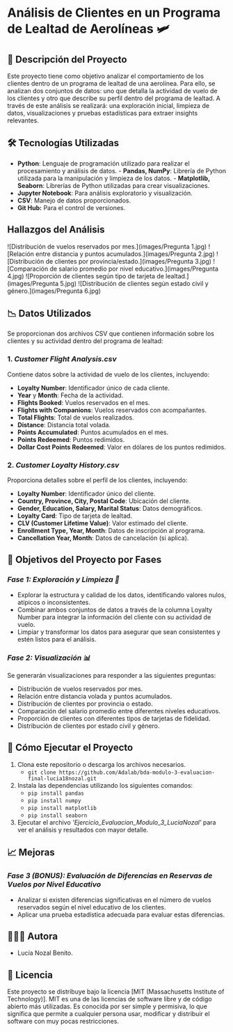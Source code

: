 # Análisis de Clientes en un Programa de Lealtad de Aerolíneas 🛩

## 📖 Descripción del Proyecto
Este proyecto tiene como objetivo analizar el comportamiento de los clientes dentro de un programa de lealtad de una aerolínea. Para ello, se analizan dos conjuntos de datos: uno que detalla la actividad de vuelo de los clientes y otro que describe su perfil dentro del programa de lealtad. A través de este análisis se realizará: una exploración inicial, limpieza de datos, visualizaciones y pruebas estadísticas para extraer insights relevantes.


## 🛠️ Tecnologías Utilizadas
- **Python**: Lenguaje de programación utilizado para realizar el procesamiento y análisis de datos.
      - **Pandas, NumPy**: Librería de Python utilizada para la manipulación y limpieza de los datos.
      - **Matplotlib, Seaborn**: Librerías de Python utilizadas para crear visualizaciones.
- **Jupyter Notebook**: Para análisis exploratorio y visualización.
- **CSV**: Manejo de datos proporcionados.
- **Git Hub:** Para el control de versiones.


## Hallazgos del Análisis
![Distribución de vuelos reservados por mes.](images/Pregunta 1.jpg)
![Relación entre distancia y puntos acumulados.](images/Pregunta 2.jpg)
![Distribución de clientes por provincia/estado.](images/Pregunta 3.jpg)
![Comparación de salario promedio por nivel educativo.](images/Pregunta 4.jpg)
![Proporción de clientes según tipo de tarjeta de lealtad.](images/Pregunta 5.jpg)
![Distribución de clientes según estado civil y género.](images/Pregunta 6.jpg)


## 📉 Datos Utilizados
Se proporcionan dos archivos CSV que contienen información sobre los clientes y su actividad dentro del programa de lealtad:

### 1. *Customer Flight Analysis.csv*
Contiene datos sobre la actividad de vuelo de los clientes, incluyendo:
- **Loyalty Number**: Identificador único de cada cliente.
- **Year** y **Month**: Fecha de la actividad.
- **Flights Booked**: Vuelos reservados en el mes.
- **Flights with Companions**: Vuelos reservados con acompañantes.
- **Total Flights**: Total de vuelos realizados.
- **Distance**: Distancia total volada.
- **Points Accumulated**: Puntos acumulados en el mes.
- **Points Redeemed**: Puntos redimidos.
- **Dollar Cost Points Redeemed**: Valor en dólares de los puntos redimidos.

### 2. *Customer Loyalty History.csv*
Proporciona detalles sobre el perfil de los clientes, incluyendo:
- **Loyalty Number**: Identificador único del cliente.
- **Country, Province, City, Postal Code**: Ubicación del cliente.
- **Gender, Education, Salary, Marital Status**: Datos demográficos.
- **Loyalty Card**: Tipo de tarjeta de lealtad.
- **CLV (Customer Lifetime Value)**: Valor estimado del cliente.
- **Enrollment Type, Year, Month**: Datos de inscripción al programa.
- **Cancellation Year, Month**: Datos de cancelación (si aplica).


## 🎯 Objetivos del Proyecto por Fases

### *Fase 1: Exploración y Limpieza 🧐*
- Explorar la estructura y calidad de los datos, identificando valores nulos, atípicos o inconsistentes.
- Combinar ambos conjuntos de datos a través de la columna Loyalty Number para integrar la información del cliente con su actividad de vuelo.
- Limpiar y transformar los datos para asegurar que sean consistentes y estén listos para el análisis.

### *Fase 2: Visualización 📊*
Se generarán visualizaciones para responder a las siguientes preguntas:
- Distribución de vuelos reservados por mes.
- Relación entre distancia volada y puntos acumulados.
- Distribución de clientes por provincia o estado.
- Comparación del salario promedio entre diferentes niveles educativos.
- Proporción de clientes con diferentes tipos de tarjetas de fidelidad.
- Distribución de clientes por estado civil y género.


## 🚀 Cómo Ejecutar el Proyecto
1. Clona este repositorio o descarga los archivos necesarios.
   - `git clone https://github.com/Adalab/bda-modulo-3-evaluacion-final-lucia18nozal.git`
2. Instala las dependencias utilizando los siguientes comandos:
   - `pip install pandas`
   - `pip install numpy`
   - `pip install matplotlib`
   - `pip install seaborn`
3. Ejecutar el archivo *'Ejercicio_Evaluacion_Modulo_3_LuciaNozal'* para ver el análisis y resultados con mayor detalle.


## 📈 Mejoras 
### *Fase 3 (BONUS): Evaluación de Diferencias en Reservas de Vuelos por Nivel Educativo*
- Analizar si existen diferencias significativas en el número de vuelos reservados según el nivel educativo de los clientes.
- Aplicar una prueba estadística adecuada para evaluar estas diferencias.


## 👩🏻‍💻 Autora
- Lucía Nozal Benito.


## 🪪 Licencia
Este proyecto se distribuye bajo la licencia [MIT (Massachusetts Institute of Technology)].
MIT es una de las licencias de software libre y de código abierto más utilizadas. Es conocida por ser simple y permisiva, lo que significa que permite a cualquier persona usar, modificar y distribuir el software con muy pocas restricciones.